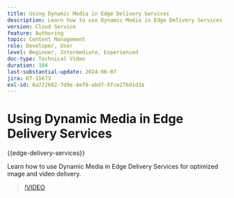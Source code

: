 ```yaml
---
title: Using Dynamic Media in Edge Delivery Services
description: Learn how to use Dynamic Media in Edge Delivery Services for optimized image and video delivery.
version: Cloud Service
feature: Authoring
topic: Content Management
role: Developer, User
level: Beginner, Intermediate, Experienced
doc-type: Technical Video
duration: 104
last-substantial-update: 2024-06-07
jira: KT-15673
exl-id: 6a722682-7d9e-4ef0-abd7-5fce27601d3a
---
```

# Using Dynamic Media in Edge Delivery Services

{{edge-delivery-services}}

Learn how to use Dynamic Media in Edge Delivery Services for optimized image and video delivery.

>[!VIDEO](https://video.tv.adobe.com/v/3429593/?learn=on)

